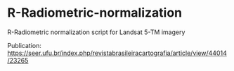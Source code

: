 # R-Radiometric-normalization
R-Radiometric normalization script for Landsat 5-TM imagery

Publication: https://seer.ufu.br/index.php/revistabrasileiracartografia/article/view/44014/23265
